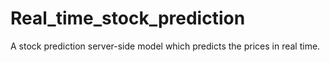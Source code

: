 # Real_time_stock_prediction
A stock prediction server-side model which predicts the prices in real time. 
